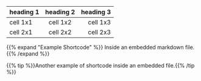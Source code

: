 | heading 1 | heading 2 | heading 3 |
| :-----| :-----: |-----: |
| cell 1x1  | cell 1x2  | cell 1x3  |
| cell 2x1  | cell 2x2  | cell 2x3  |

{{% expand "Example Shortcode" %}}
Inside an embedded markdown file.
{{% /expand %}}  

{{% tip %}}Another example of shortcode inside an embedded file.{{% /tip %}}